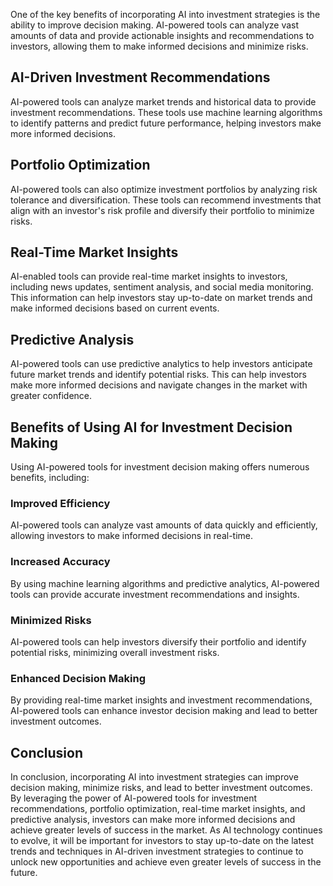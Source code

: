 
One of the key benefits of incorporating AI into investment strategies is the ability to improve decision making. AI-powered tools can analyze vast amounts of data and provide actionable insights and recommendations to investors, allowing them to make informed decisions and minimize risks.

AI-Driven Investment Recommendations
------------------------------------

AI-powered tools can analyze market trends and historical data to provide investment recommendations. These tools use machine learning algorithms to identify patterns and predict future performance, helping investors make more informed decisions.

Portfolio Optimization
----------------------

AI-powered tools can also optimize investment portfolios by analyzing risk tolerance and diversification. These tools can recommend investments that align with an investor's risk profile and diversify their portfolio to minimize risks.

Real-Time Market Insights
-------------------------

AI-enabled tools can provide real-time market insights to investors, including news updates, sentiment analysis, and social media monitoring. This information can help investors stay up-to-date on market trends and make informed decisions based on current events.

Predictive Analysis
-------------------

AI-powered tools can use predictive analytics to help investors anticipate future market trends and identify potential risks. This can help investors make more informed decisions and navigate changes in the market with greater confidence.

Benefits of Using AI for Investment Decision Making
---------------------------------------------------

Using AI-powered tools for investment decision making offers numerous benefits, including:

### Improved Efficiency

AI-powered tools can analyze vast amounts of data quickly and efficiently, allowing investors to make informed decisions in real-time.

### Increased Accuracy

By using machine learning algorithms and predictive analytics, AI-powered tools can provide accurate investment recommendations and insights.

### Minimized Risks

AI-powered tools can help investors diversify their portfolio and identify potential risks, minimizing overall investment risks.

### Enhanced Decision Making

By providing real-time market insights and investment recommendations, AI-powered tools can enhance investor decision making and lead to better investment outcomes.

Conclusion
----------

In conclusion, incorporating AI into investment strategies can improve decision making, minimize risks, and lead to better investment outcomes. By leveraging the power of AI-powered tools for investment recommendations, portfolio optimization, real-time market insights, and predictive analysis, investors can make more informed decisions and achieve greater levels of success in the market. As AI technology continues to evolve, it will be important for investors to stay up-to-date on the latest trends and techniques in AI-driven investment strategies to continue to unlock new opportunities and achieve even greater levels of success in the future.
